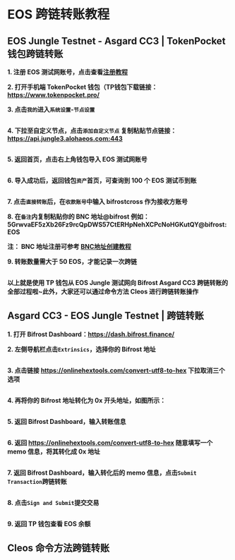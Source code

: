 # EOS 跨链转账教程

## EOS Jungle Testnet - Asgard CC3 | TokenPocket 钱包跨链转账

**1. 注册 EOS 测试网账号，点击查看[注册教程](https://wiki.bifrost.finance/zh/help/eos-testnet-account-register.html)**

**2. 打开手机端 TokenPocket 钱包（TP钱包下载链接：<https://www.tokenpocket.pro/>**

**3. 点击`我的`进入`系统设置`-`节点设置`**

<img :src="$withBase('/zh/tp-cross-transfer/tp-eos-crosschain-transfer-01.png')" alt="" width="30%" />

**4. 下拉至自定义节点，点击`添加自定义节点` 复制粘贴节点链接：https://api.jungle3.alohaeos.com:443**

<img :src="$withBase('/zh/tp-cross-transfer/tp-eos-crosschain-transfer-02.png')" alt="" width="30%" />

**5. 返回首页，点击右上角钱包导入 EOS 测试网账号**

<img :src="$withBase('/zh/tp-cross-transfer/tp-eos-crosschain-transfer-03.png')" alt="" width="30%" />

**6. 导入成功后，返回钱包`资产`首页，可查询到 100 个 EOS 测试币到账**

<img :src="$withBase('/zh/tp-cross-transfer/tp-eos-crosschain-transfer-04.png')" alt="" width="30%" />

**7. 点击`直接转账`后，在`收款账号`中输入 bifrostcross 作为接收方账号**

**8. 在`备注`内复制粘贴你的 BNC 地址@bifrost 例如：5GrwvaEF5zXb26Fz9rcQpDWS57CtERHpNehXCPcNoHGKutQY@bifrost:EOS**

**注： BNC 地址注册可参考 [BNC地址创建教程](https://wiki.bifrost.finance/zh/help/bnc-wallet-register-tutorials.html)**

**9. 转账数量需大于 50 EOS，才能记录一次跨链**

<img :src="$withBase('/zh/tp-cross-transfer/tp-eos-crosschain-transfer-05.png')" alt="" width="30%" />

**以上就是使用 TP 钱包从 EOS Jungle 测试网向 Bifrost Asgard CC3 跨链转账的全部过程啦~此外，大家还可以通过命令方法 Cleos 进行跨链转账操作**

## Asgard CC3 - EOS Jungle Testnet | 跨链转账

**1. 打开 Bifrost Dashboard：<https://dash.bifrost.finance/>**

**2. 左侧导航栏点击`Extrinsics`，选择你的 Bifrost 地址**

<img :src="$withBase('/zh/eos-crosschain-transfer/eos-crosschain-transfer-01.png')" alt="" />

**3. 点击链接 <https://onlinehextools.com/convert-utf8-to-hex> 下拉取消三个选项**

<img :src="$withBase('/zh/eos-crosschain-transfer/eos-crosschain-transfer-03.png')" alt="" />

**4. 再将你的 Bifrost 地址转化为 0x 开头地址，如图所示：**

<img :src="$withBase('/zh/eos-crosschain-transfer/eos-crosschain-transfer-02.png')" alt="" />

**5. 返回 Bifrost Dashboard，输入转账信息**

<img :src="$withBase('/zh/eos-crosschain-transfer/eos-crosschain-transfer-04.png')" alt="" />

**6. 返回 <https://onlinehextools.com/convert-utf8-to-hex> 随意填写一个 memo 信息，将其转化成 0x 地址**

<img :src="$withBase('/zh/eos-crosschain-transfer/eos-crosschain-transfer-05.png')" alt="" />

**7. 返回 Bifrost Dashboard，输入转化后的 memo 信息，点击`Submit Transaction`跨链转账**

<img :src="$withBase('/zh/eos-crosschain-transfer/eos-crosschain-transfer-06.png')" alt="" />

**8. 点击`Sign and Submit`提交交易**

<img :src="$withBase('/zh/eos-crosschain-transfer/eos-crosschain-transfer-07.png')" alt="" />

**9. 返回 TP 钱包查看 EOS 余额**

## Cleos 命令方法跨链转账
